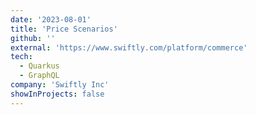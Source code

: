 ```yaml
---
date: '2023-08-01'
title: 'Price Scenarios'
github: ''
external: 'https://www.swiftly.com/platform/commerce'
tech:
  - Quarkus
  - GraphQL
company: 'Swiftly Inc'
showInProjects: false
---
```


